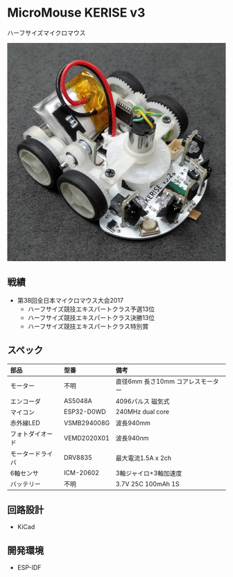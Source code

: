 # MicroMouse KERISE v3

ハーフサイズマイクロマウス

![KERISE v3](images/kerise-v3-2.jpg)

## 戦績

- 第38回全日本マイクロマウス大会2017
  - ハーフサイズ競技エキスパートクラス予選13位
  - ハーフサイズ競技エキスパートクラス決勝13位
  - ハーフサイズ競技エキスパートクラス特別賞

## スペック

| 部品             | 型番        | 備考                              |
| :--------------- | :---------- | :-------------------------------- |
| モーター         | 不明        | 直径6mm 長さ10mm コアレスモーター |
| エンコーダ       | AS5048A     | 4096パルス 磁気式                 |
| マイコン         | ESP32-D0WD  | 240MHz dual core                  |
| 赤外線LED        | VSMB294008G | 波長940mm                         |
| フォトダイオード | VEMD2020X01 | 波長940nm                         |
| モータードライバ | DRV8835     | 最大電流1.5A x 2ch                |
| 6軸センサ        | ICM-20602   | 3軸ジャイロ+3軸加速度             |
| バッテリー       | 不明        | 3.7V 25C 100mAh 1S                |

## 回路設計

- KiCad

## 開発環境

- ESP-IDF
